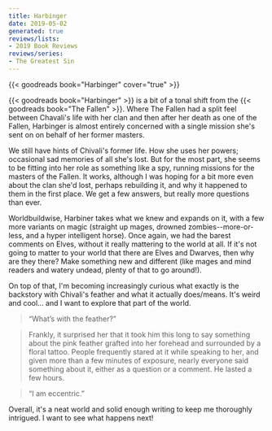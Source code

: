 ```yaml
---
title: Harbinger
date: 2019-05-02
generated: true
reviews/lists:
- 2019 Book Reviews
reviews/series:
- The Greatest Sin
---
```

{{< goodreads book="Harbinger" cover="true" >}}

{{< goodreads book="Harbinger" >}} is a bit of a tonal shift from the {{< goodreads book="The Fallen" >}}. Where The Fallen had a split feel between Chavali's life with her clan and then after her death as one of the Fallen, Harbinger is almost entirely concerned with a single mission she's sent on on behalf of her former masters.  

We still have hints of Chivali's former life. How she uses her powers; occasional sad memories of all she's lost. But for the most part, she seems to be fitting into her role as something like a spy, running missions for the masters of the Fallen. It works, although I was hoping for a bit more even about the clan she'd lost, perhaps rebuilding it, and why it happened to them in the first place. We get a few answers, but really more questions than ever.  

<!--more-->

Worldbuildwise, Harbiner takes what we knew and expands on it, with a few more variants on magic (straight up mages, drowned zombies--more-or-less, and a hyper intelligent horse). Once again, we had the barest comments on Elves, without it really mattering to the world at all. If it's not going to matter to your world that there are Elves and Dwarves, then why are they there? Make something new and different (like mages and mind readers and watery undead, plenty of that to go around!).  

On top of that, I'm becoming increasingly curious what exactly is the backstory with Chivali's feather and what it actually does/means. It's weird and cool... and I want to explore that part of the world.  

> “What’s with the feather?”  

> Frankly, it surprised her that it took him this long to say something about the pink feather grafted into her forehead and surrounded by a floral tattoo. People frequently stared at it while speaking to her, and given more than a few minutes of exposure, nearly everyone said something about it, either as a question or a comment. He lasted a few hours.  

> “I am eccentric.”  

Overall, it's a neat world and solid enough writing to keep me thoroughly intrigued. I want to see what happens next!  


